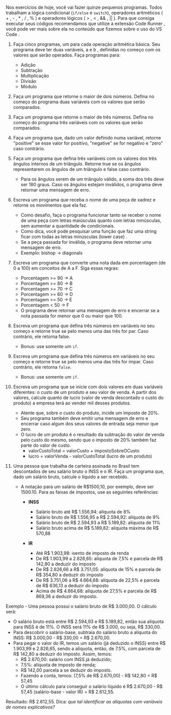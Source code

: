 Nos exercícios de hoje, você vai fazer quinze pequenos programas. Todos trabalham a lógica condicional (`if/else` e `switch`), operadores aritméticos ( + , - , * , / , % ) e operadores lógicos ( > , < , && , || ). Para que consiga executar seus códigos recomendamos que utilize a extensão Code Runner , você pode ver mais sobre ela no conteúdo que fizemos sobre o uso do VS Code .
1. Faça cinco programas, um para cada operação aritmética básica. Seu programa deve ter duas variáveis, a e b , definidas no começo com os valores que serão operados. Faça programas para:
    * Adição
    * Subtração
    * Multiplicação
    * Divisão
    * Módulo

1. Faça um programa que retorne o maior de dois números. Defina no começo do programa duas variáveis com os valores que serão comparados.

1. Faça um programa que retorne o maior de três números. Defina no começo do programa três variáveis com os valores que serão comparados.

1. Faça um programa que, dado um valor definido numa variável, retorne "positive" se esse valor for positivo, "negative" se for negativo e "zero" caso contrário.

1. Faça um programa que defina três variáveis com os valores dos três ângulos internos de um triângulo. Retorne true se os ângulos representarem os ângulos de um triângulo e false caso contrário.
    * Para os ângulos serem de um triângulo válido, a soma dos três deve ser 180 graus. Caso os ângulos estejam inválidos, o programa deve retornar uma mensagem de erro.

1. Escreva um programa que receba o nome de uma peça de xadrez e retorne os movimentos que ela faz.
    * Como desafio, faça o programa funcionar tanto se receber o nome de uma peça com letras maiúsculas quanto com letras minúsculas, sem aumentar a quantidade de condicionais.
    * Como dica, você pode pesquisar uma função que faz uma string ficar com todas as letras minúsculas (lower case) .
    * Se a peça passada for inválida, o programa deve retornar uma mensagem de erro.
    * Exemplo: bishop -> diagonals

1. Escreva um programa que converte uma nota dada em porcentagem (de 0 a 100) em conceitos de A a F. Siga essas regras:
    * Porcentagem >= 90 -> A
    * Porcentagem >= 80 -> B
    * Porcentagem >= 70 -> C
    * Porcentagem >= 60 -> D
    * Porcentagem >= 50 -> E
    * Porcentagem < 50 -> F
    * O programa deve retornar uma mensagem de erro e encerrar se a nota passada for menor que 0 ou maior que 100.

1. Escreva um programa que defina três números em variáveis no seu começo e retorne true se pelo menos uma das três for par. Caso contrário, ele retorna false.
    * Bonus: use somente um `if`.

1. Escreva um programa que defina três números em variáveis no seu começo e retorne true se pelo menos uma das três for ímpar. Caso contrário, ele retorna `false`.
    * Bonus: use somente um `if`.

1. Escreva um programa que se inicie com dois valores em duas variáveis diferentes: o custo de um produto e seu valor de venda. A partir dos valores, calcule quanto de lucro (valor de venda descontado o custo do produto) a empresa terá ao vender mil desses produtos.
    * Atente que, sobre o custo do produto, incide um imposto de 20%.
    * Seu programa também deve emitir uma mensagem de erro e encerrar caso algum dos seus valores de entrada seja menor que zero.
    * O lucro de um produto é o resultado da subtração do valor de venda pelo custo do mesmo, sendo que o imposto de 20% também faz parte do valor de custo.
      * valorCustoTotal = valorCusto + impostoSobreOCusto
      * lucro = valorVenda - valorCustoTotal (lucro de um produto)

1. Uma pessoa que trabalha de carteira assinada no Brasil tem descontados de seu salário bruto o INSS e o IR. Faça um programa que, dado um salário bruto, calcule o líquido a ser recebido.
    * A notação para um salário de R$1500,10, por exemplo, deve ser 1500.10. Para as faixas de impostos, use as seguintes referências:
      * **INSS**
        * Salário bruto até R$ 1.556,94: alíquota de 8%
        * Salário bruto de R$ 1.556,95 a R$ 2.594,92: alíquota de 9%
        * Salário bruto de R$ 2.594,93 a R$ 5.189,82: alíquota de 11%
        * Salário bruto acima de R$ 5.189,82: alíquota máxima de R$ 570,88
    
      * **IR**
        * Até R$ 1.903,98: isento de imposto de renda
        * De R$ 1.903,99 a 2.826,65: alíquota de 7,5% e parcela de R$ 142,80 a deduzir do imposto
        * De R$ 2.826,66 a R$ 3.751,05: alíquota de 15% e parcela de R$ 354,80 a deduzir do imposto
        * De R$ 3.751,06 a R$ 4.664,68: alíquota de 22,5% e parcela de R$ 636,13 a deduzir do imposto
        * Acima de R$ 4.664,68: alíquota de 27,5% e parcela de R$ 869,36 a deduzir do imposto.


Exemplo - Uma pessoa possui o salário bruto de R$ 3.000,00. O cálculo será:
* O salário bruto está entre R$ 2.594,93 e R$ 5.189,82, então sua alíquota para INSS é de 11%. O INSS será 11% de R$ 3.000, ou seja, R$ 330,00.
* Para descobrir o salário-base, subtraia do salário bruto a alíquota do INSS: R$ 3.000,00 - R$ 330,00 = R$ 2.670,00.
* Para pegar o valor do IR, temos um salário (já deduzido o INSS) entre R$ 1.903,99 e 2.826,65, sendo a alíquota, então, de 7.5%, com parcela de R$ 142,80 a deduzir do imposto. Assim, temos:
    * R$ 2.670,00: salário com INSS já deduzido;
    * 7.5%: alíquota de imposto de renda;
    * R$ 142,00 parcela a se deduzir do imposto.
    * Fazendo a conta, temos: (7,5% de R$ 2.670,00) - R$ 142,80 = R$ 57,45
    * O último cálculo para conseguir o salário líquido é R$ 2.670,00 - R$ 57,45 (salário-base - valor IR) = R$ 2.612,55.
      
Resultado: R$ 2.612,55.
Dica: *que tal identificar as alíquotas com variáveis de nomes explicativos?*
